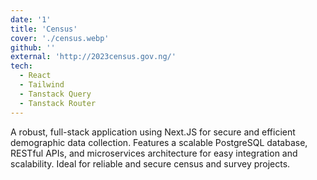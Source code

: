 ```yaml
---
date: '1'
title: 'Census'
cover: './census.webp'
github: ''
external: 'http://2023census.gov.ng/'
tech:
  - React
  - Tailwind
  - Tanstack Query
  - Tanstack Router
---
```


A robust, full-stack application using Next.JS for secure and efficient demographic data collection. Features a scalable PostgreSQL database, RESTful APIs, and microservices architecture for easy integration and scalability. Ideal for reliable and secure census and survey projects.

